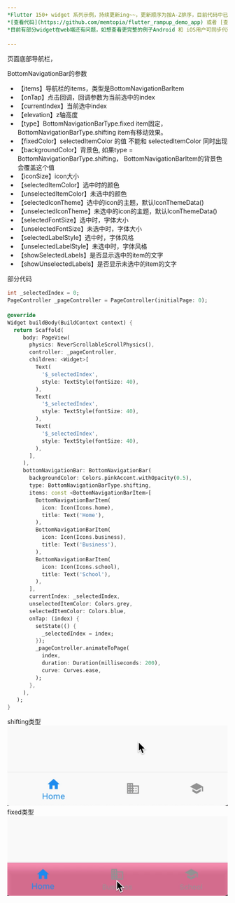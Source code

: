 ```yaml
---
*Flutter 150+ widget 系列示例，持续更新ing~~，更新顺序为按A-Z排序，目前代码中已包含150+个示例。*<br>
*[查看代码](https://github.com/memtopia/flutter_rampup_demo_app) 或者 [查看web完整示例](https://memtopia.github.io)*<br>
*目前有部分widget在web端还有问题，如想查看更完整的例子Android 和 iOS用户可同步代码后编译安装到手机上查看*

---
```


页面底部导航栏，

BottomNavigationBar的参数
* 【items】导航栏的items，类型是BottomNavigationBarItem
* 【onTap】点击回调，回调参数为当前选中的index
* 【currentIndex】当前选中index
* 【elevation】z轴高度
* 【type】BottomNavigationBarType.fixed item固定， BottomNavigationBarType.shifting item有移动效果。
* 【fixedColor】selectedItemColor 的值 不能和 selectedItemColor 同时出现
* 【backgroundColor】背景色, 如果type = BottomNavigationBarType.shifting， BottomNavigationBarItem的背景色会覆盖这个值
* 【iconSize】icon大小
* 【selectedItemColor】选中时的颜色
* 【unselectedItemColor】未选中的颜色
* 【selectedIconTheme】选中的icon的主题，默认IconThemeData()
* 【unselectedIconTheme】未选中的icon的主题，默认IconThemeData()
* 【selectedFontSize】选中时，字体大小
* 【unselectedFontSize】未选中时，字体大小
* 【selectedLabelStyle】选中时，字体风格
* 【unselectedLabelStyle】未选中时，字体风格
* 【showSelectedLabels】是否显示选中的item的文字
* 【showUnselectedLabels】是否显示未选中的item的文字

部分代码

```dart
int _selectedIndex = 0;
PageController _pageController = PageController(initialPage: 0);

@override
Widget buildBody(BuildContext context) {
  return Scaffold(
     body: PageView(
       physics: NeverScrollableScrollPhysics(),
       controller: _pageController,
       children: <Widget>[
         Text(
           '$_selectedIndex',
           style: TextStyle(fontSize: 40),
         ),
         Text(
           '$_selectedIndex',
           style: TextStyle(fontSize: 40),
         ),
         Text(
           '$_selectedIndex',
           style: TextStyle(fontSize: 40),
         ),
       ],
     ),
     bottomNavigationBar: BottomNavigationBar(
       backgroundColor: Colors.pinkAccent.withOpacity(0.5),
       type: BottomNavigationBarType.shifting,
       items: const <BottomNavigationBarItem>[
         BottomNavigationBarItem(
           icon: Icon(Icons.home),
           title: Text('Home'),
         ),
         BottomNavigationBarItem(
           icon: Icon(Icons.business),
           title: Text('Business'),
         ),
         BottomNavigationBarItem(
           icon: Icon(Icons.school),
           title: Text('School'),
         ),
       ],
       currentIndex: _selectedIndex,
       unselectedItemColor: Colors.grey,
       selectedItemColor: Colors.blue,
       onTap: (index) {
         setState(() {
           _selectedIndex = index;
         });
         _pageController.animateToPage(
           index,
           duration: Duration(milliseconds: 200),
           curve: Curves.ease,
         );
       },
     ),
   );
}
```
shifting类型
![bottomNavigationBar](https://github.com/memtopia/flutter_rampup/raw/master/images/BottomNavigationBar.gif)
fixed类型
![bottomNavigationBar](https://github.com/memtopia/flutter_rampup/raw/master/images/BottomNavigationBar2.gif)


